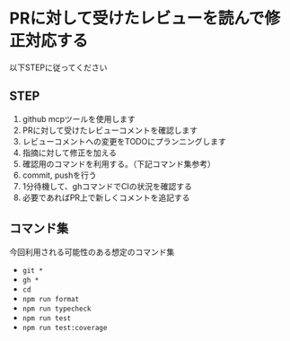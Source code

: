 # PRに対して受けたレビューを読んで修正対応する

以下STEPに従ってください

## STEP

1. github mcpツールを使用します
2. PRに対して受けたレビューコメントを確認します
3. レビューコメントへの変更をTODOにプランニングします
4. 指摘に対して修正を加える
5. 確認用のコマンドを利用する。（下記コマンド集参考）
6. commit, pushを行う
7. 1分待機して、ghコマンドでCIの状況を確認する
8. 必要であればPR上で新しくコメントを追記する

## コマンド集

今回利用される可能性のある想定のコマンド集

- `git *`
- `gh *`
- `cd`
- `npm run format`
- `npm run typecheck`
- `npm run test`
- `npm run test:coverage`